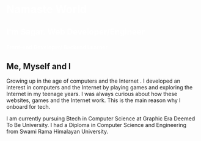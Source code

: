 <h1 style="color:white;"> Namaste World</h1>
<h2 style="color:white;">I'm Sagar. Web Developer/Engineer</h2>
<h4 style="color:white;"> Front-end Developer/ Backend Learner</h4>


<h2 class="intro-heading"> Me, Myself and I</h2>
<paragraph>  <p>
   Growing up in the age of computers and the Internet . I developed an interest in computers and the Internet by playing games and exploring the     Internet in my teenage years. I was always curious about how these websites, games  and the Internet work. This is the main reason why I onboard for tech.</p>
   <p>I am  currently pursuing Btech in Computer Science  at Graphic Era Deemed To Be University. I had a Diploma in Computer Science and     Engineering from Swami Rama Himalayan University.

</paragraph>
